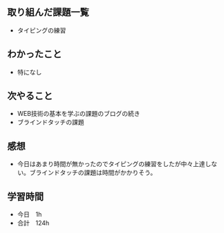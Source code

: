 ## 取り組んだ課題一覧
- タイピングの練習
## わかったこと
- 特になし
## 次やること
-  WEB技術の基本を学ぶの課題のブログの続き
-  ブラインドタッチの課題
## 感想
-  今日はあまり時間が無かったのでタイピングの練習をしたが中々上達しない。ブラインドタッチの課題は時間がかかりそう。
## 学習時間
- 今日　1h
- 合計　124h
